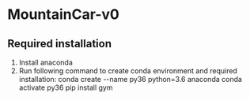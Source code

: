 # MountainCar-v0
## Required installation
1. Install anaconda
2. Run following command to create conda environment and required installation:
conda create --name py36 python=3.6 anaconda
conda activate py36
pip install gym
